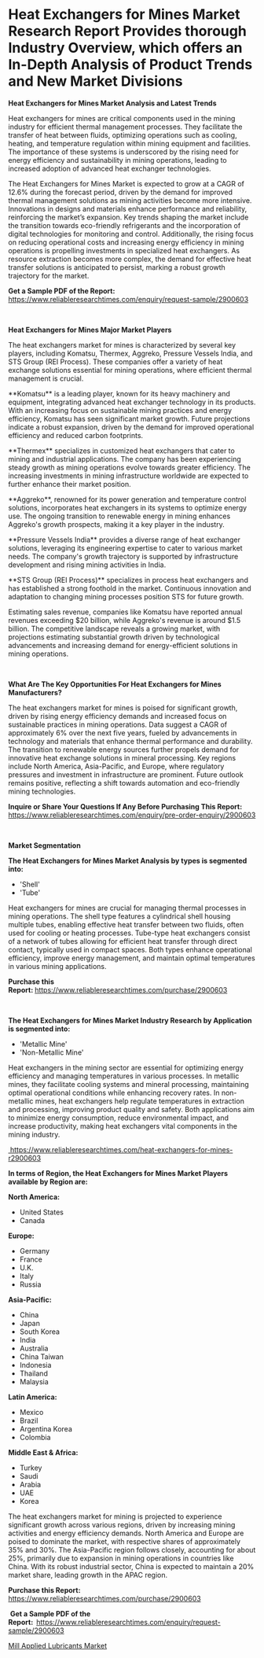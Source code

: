 <p><h1>Heat Exchangers for Mines Market Research Report Provides thorough Industry Overview, which offers an In-Depth Analysis of Product Trends and New Market Divisions</h1></p><p><strong>Heat Exchangers for Mines Market Analysis and Latest Trends</strong></p>
<p><p>Heat exchangers for mines are critical components used in the mining industry for efficient thermal management processes. They facilitate the transfer of heat between fluids, optimizing operations such as cooling, heating, and temperature regulation within mining equipment and facilities. The importance of these systems is underscored by the rising need for energy efficiency and sustainability in mining operations, leading to increased adoption of advanced heat exchanger technologies.</p><p>The Heat Exchangers for Mines Market is expected to grow at a CAGR of 12.6% during the forecast period, driven by the demand for improved thermal management solutions as mining activities become more intensive. Innovations in designs and materials enhance performance and reliability, reinforcing the market’s expansion. Key trends shaping the market include the transition towards eco-friendly refrigerants and the incorporation of digital technologies for monitoring and control. Additionally, the rising focus on reducing operational costs and increasing energy efficiency in mining operations is propelling investments in specialized heat exchangers. As resource extraction becomes more complex, the demand for effective heat transfer solutions is anticipated to persist, marking a robust growth trajectory for the market.</p></p>
<p><strong>Get a Sample PDF of the Report:&nbsp;</strong> <a href="https://www.reliableresearchtimes.com/enquiry/request-sample/2900603?utm_campaign=2644&utm_medium=2&utm_source=Github&utm_content=ia&utm_term=16032025&utm_id=heat-exchangers-for-mines">https://www.reliableresearchtimes.com/enquiry/request-sample/2900603</a></p>
<p>&nbsp;</p>
<p><strong>Heat Exchangers for Mines Major Market Players</strong></p>
<p><p>The heat exchangers market for mines is characterized by several key players, including Komatsu, Thermex, Aggreko, Pressure Vessels India, and STS Group (REI Process). These companies offer a variety of heat exchange solutions essential for mining operations, where efficient thermal management is crucial.</p><p>**Komatsu** is a leading player, known for its heavy machinery and equipment, integrating advanced heat exchanger technology in its products. With an increasing focus on sustainable mining practices and energy efficiency, Komatsu has seen significant market growth. Future projections indicate a robust expansion, driven by the demand for improved operational efficiency and reduced carbon footprints.</p><p>**Thermex** specializes in customized heat exchangers that cater to mining and industrial applications. The company has been experiencing steady growth as mining operations evolve towards greater efficiency. The increasing investments in mining infrastructure worldwide are expected to further enhance their market position. </p><p>**Aggreko**, renowned for its power generation and temperature control solutions, incorporates heat exchangers in its systems to optimize energy use. The ongoing transition to renewable energy in mining enhances Aggreko's growth prospects, making it a key player in the industry.</p><p>**Pressure Vessels India** provides a diverse range of heat exchanger solutions, leveraging its engineering expertise to cater to various market needs. The company's growth trajectory is supported by infrastructure development and rising mining activities in India.</p><p>**STS Group (REI Process)** specializes in process heat exchangers and has established a strong foothold in the market. Continuous innovation and adaptation to changing mining processes position STS for future growth.</p><p>Estimating sales revenue, companies like Komatsu have reported annual revenues exceeding $20 billion, while Aggreko's revenue is around $1.5 billion. The competitive landscape reveals a growing market, with projections estimating substantial growth driven by technological advancements and increasing demand for energy-efficient solutions in mining operations.</p></p>
<p>&nbsp;</p>
<p><strong>What Are The Key Opportunities For Heat Exchangers for Mines Manufacturers?</strong></p>
<p><p>The heat exchangers market for mines is poised for significant growth, driven by rising energy efficiency demands and increased focus on sustainable practices in mining operations. Data suggest a CAGR of approximately 6% over the next five years, fueled by advancements in technology and materials that enhance thermal performance and durability. The transition to renewable energy sources further propels demand for innovative heat exchange solutions in mineral processing. Key regions include North America, Asia-Pacific, and Europe, where regulatory pressures and investment in infrastructure are prominent. Future outlook remains positive, reflecting a shift towards automation and eco-friendly mining technologies.</p></p>
<p><strong>Inquire or Share Your Questions If Any Before Purchasing This Report:</strong> <a href="https://www.reliableresearchtimes.com/enquiry/pre-order-enquiry/2900603?utm_campaign=2644&utm_medium=2&utm_source=Github&utm_content=ia&utm_term=16032025&utm_id=heat-exchangers-for-mines">https://www.reliableresearchtimes.com/enquiry/pre-order-enquiry/2900603</a></p>
<p>&nbsp;</p>
<p><strong>Market Segmentation</strong></p>
<p><strong>The Heat Exchangers for Mines Market Analysis by types is segmented into:</strong></p>
<p><ul><li>'Shell'</li><li>'Tube'</li></ul></p>
<p><p>Heat exchangers for mines are crucial for managing thermal processes in mining operations. The shell type features a cylindrical shell housing multiple tubes, enabling effective heat transfer between two fluids, often used for cooling or heating processes. Tube-type heat exchangers consist of a network of tubes allowing for efficient heat transfer through direct contact, typically used in compact spaces. Both types enhance operational efficiency, improve energy management, and maintain optimal temperatures in various mining applications.</p></p>
<p><strong>Purchase this Report:&nbsp;</strong><a href="https://www.reliableresearchtimes.com/purchase/2900603?utm_campaign=2644&utm_medium=2&utm_source=Github&utm_content=ia&utm_term=16032025&utm_id=heat-exchangers-for-mines">https://www.reliableresearchtimes.com/purchase/2900603</a></p>
<p>&nbsp;</p>
<p><strong>The Heat Exchangers for Mines Market Industry Research by Application is segmented into:</strong></p>
<p><ul><li>'Metallic Mine'</li><li>'Non-Metallic Mine'</li></ul></p>
<p><p>Heat exchangers in the mining sector are essential for optimizing energy efficiency and managing temperatures in various processes. In metallic mines, they facilitate cooling systems and mineral processing, maintaining optimal operational conditions while enhancing recovery rates. In non-metallic mines, heat exchangers help regulate temperatures in extraction and processing, improving product quality and safety. Both applications aim to minimize energy consumption, reduce environmental impact, and increase productivity, making heat exchangers vital components in the mining industry.</p></p>
<p><a href="https://www.reliableresearchtimes.com/heat-exchangers-for-mines-r2900603?utm_campaign=2644&utm_medium=2&utm_source=Github&utm_content=ia&utm_term=16032025&utm_id=heat-exchangers-for-mines">&nbsp;https://www.reliableresearchtimes.com/heat-exchangers-for-mines-r2900603</a></p>
<p><strong>In terms of Region, the Heat Exchangers for Mines Market Players available by Region are:</strong></p>
<p>
    <p> <strong> North America: </strong>
        <ul>
            <li>United States</li>
            <li>Canada</li>
        </ul>
        </p> 
    <p> <strong> Europe: </strong>
        <ul>
            <li>Germany</li>
            <li>France</li>
            <li>U.K.</li>
            <li>Italy</li>
            <li>Russia</li>
        </ul>
        </p> 
    <p> <strong> Asia-Pacific: </strong>
        <ul>
            <li>China</li>
            <li>Japan</li>
            <li>South Korea</li>
            <li>India</li>
            <li>Australia</li>
            <li>China Taiwan</li>
            <li>Indonesia</li>
            <li>Thailand</li>
            <li>Malaysia</li>
        </ul>
        </p> 
    <p> <strong> Latin America: </strong>
        <ul>
            <li>Mexico</li>
            <li>Brazil</li>
            <li>Argentina Korea</li>
            <li>Colombia</li>
        </ul>
        </p> 
    <p> <strong> Middle East & Africa: </strong>
        <ul>
            <li>Turkey</li>
            <li>Saudi</li>
            <li>Arabia</li>
            <li>UAE</li>
            <li>Korea</li>
        </ul>
    </p>
    </p>
<p><p>The heat exchangers market for mining is projected to experience significant growth across various regions, driven by increasing mining activities and energy efficiency demands. North America and Europe are poised to dominate the market, with respective shares of approximately 35% and 30%. The Asia-Pacific region follows closely, accounting for about 25%, primarily due to expansion in mining operations in countries like China. With its robust industrial sector, China is expected to maintain a 20% market share, leading growth in the APAC region.</p></p>
<p><strong>Purchase this Report: </strong><a href="https://www.reliableresearchtimes.com/purchase/2900603?utm_campaign=2644&utm_medium=2&utm_source=Github&utm_content=ia&utm_term=16032025&utm_id=heat-exchangers-for-mines">https://www.reliableresearchtimes.com/purchase/2900603</a></p>
<p>&nbsp;<strong>Get a Sample PDF of the Report:&nbsp;&nbsp;</strong><a href="https://www.reliableresearchtimes.com/enquiry/request-sample/2900603?utm_campaign=2644&utm_medium=2&utm_source=Github&utm_content=ia&utm_term=16032025&utm_id=heat-exchangers-for-mines">https://www.reliableresearchtimes.com/enquiry/request-sample/2900603</a></p>
<p><strong></strong></p>
<p><p><a href="https://github.com/vjorelaclliv/Market-Research-Report-List-1/blob/main/mill-applied-lubricants-market.md?utm_campaign=2644&utm_medium=2&utm_source=Github&utm_content=ia&utm_term=16032025&utm_id=heat-exchangers-for-mines">Mill Applied Lubricants Market</a></p></p>